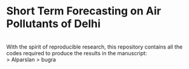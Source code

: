# Short Term Forecasting on Air Pollutants of Delhi
<br>
With the spirit of reproducible research, this repository contains all the codes required to produce the results in the manuscript:
<br>
> Alparslan
> bugra
